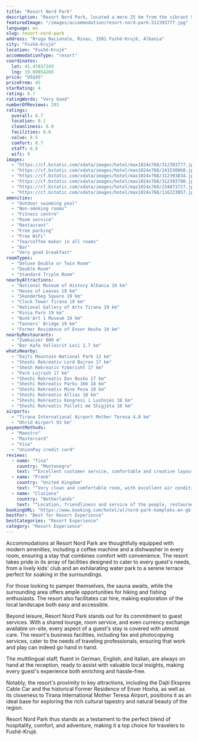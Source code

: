 ```yaml
---
title: "Resort Nord Park"
description: "Resort Nord Park, located a mere 25 km from the vibrant Skanderbeg Square in Fushë-Krujë, emerges as a premier destination for travelers seeking a blend of leisure and adventure."
featuredImage: "/images/accommodation/resort-nord-park-312393777.jpg"
language: en
slug: resort-nord-park
address: "Rruga Nacionale, Rinas, 1501 Fushë-Krujë, Albania"
city: "Fushë-Krujë"
location: "Fushë-Krujë"
accommodationType: "resort"
coordinates:
  lat: 41.47037243
  lng: 19.69854265
price: "US$45"
priceFrom: 45
starRating: 4
rating: 8.7
ratingWords: "Very Good"
numberOfReviews: 193
ratings:
  overall: 8.7
  location: 8.1
  cleanliness: 8.9
  facilities: 8.6
  value: 8.5
  comfort: 8.7
  staff: 8.8
  wifi: 9
images:
  - "https://cf.bstatic.com/xdata/images/hotel/max1024x768/312393777.jpg?k=1de2e1b202b2f3c4522465ebf9ef611d4d15ecbcf1a60f6297ab14bab5d89295&o=&hp=1"
  - "https://cf.bstatic.com/xdata/images/hotel/max1024x768/241530868.jpg?k=4b8e3c28521006e2eedf945c686b77e353b8f7d929a8ba504b0b7057dd6a41a2&o=&hp=1"
  - "https://cf.bstatic.com/xdata/images/hotel/max1024x768/312393834.jpg?k=858165f97cc90944e9df2f33658b25aa5fc2b96a7c54b65e633e37c03a1e8ba5&o=&hp=1"
  - "https://cf.bstatic.com/xdata/images/hotel/max1024x768/312393790.jpg?k=1e41b11c263dc2f0dbea805050b3190d51d5c83653391649ceff4b3e68abc197&o=&hp=1"
  - "https://cf.bstatic.com/xdata/images/hotel/max1024x768/234073727.jpg?k=a895cb48e21bbf5539b76128281fc9d08428e046f52028fef66082d50cbbaa6f&o=&hp=1"
  - "https://cf.bstatic.com/xdata/images/hotel/max1024x768/116223057.jpg?k=646cd61d21fe25688790d39838285c117ce80bc7acffc416beb8d3945b56d747&o=&hp=1"
amenities:
  - "Outdoor swimming pool"
  - "Non-smoking rooms"
  - "Fitness centre"
  - "Room service"
  - "Restaurant"
  - "Free parking"
  - "Free WiFi"
  - "Tea/coffee maker in all rooms"
  - "Bar"
  - "Very good breakfast"
roomTypes:
  - "Deluxe Double or Twin Room"
  - "Double Room"
  - "Standard Triple Room"
nearbyAttractions:
  - "National Museum of History Albania 19 km"
  - "House of Leaves 19 km"
  - "Skanderbeg Square 19 km"
  - "Clock Tower Tirana 19 km"
  - "National Gallery of Arts Tirana 19 km"
  - "Rinia Park 19 km"
  - "Bunk'Art 1 Museum 19 km"
  - "Tanners' Bridge 19 km"
  - "Former Residence of Enver Hoxha 19 km"
nearbyRestaurants:
  - "Zumkaiser 800 m"
  - "Bar Kafe Vellezrit Loci 1.7 km"
whatsNearby:
  - "Dajti Mountain National Park 12 km"
  - "Sheshi Rekreativ Lord Bajron 17 km"
  - "Shesh Rekreativ Yzberisht 17 km"
  - "Park Lojrash 17 km"
  - "Sheshi Rekreativ Don Bosko 17 km"
  - "Sheshi Rekreativ Parku 1Km 18 km"
  - "Sheshi Rekreativ Mine Peza 18 km"
  - "Sheshi Rekreativ Allias 18 km"
  - "Sheshi Rekreativ Kongresi i Lushnjës 18 km"
  - "Sheshi Rekreativ Pallati me Shigjeta 18 km"
airports:
  - "Tirana International Airport Mother Teresa 4.8 km"
  - "Ohrid Airport 93 km"
paymentMethods:
  - "Maestro"
  - "Mastercard"
  - "Visa"
  - "UnionPay credit card"
reviews:
  - name: "Tina"
    country: "Montenegro"
    text: "“Excellent customer service, comfortable and creative layout.”"
  - name: "Frank"
    country: "United Kingdom"
    text: "“Very clean and comfortable room, with excellent air conditioning and bathroom facilities. Fantastic value for money.”"
  - name: "Claziena"
    country: "Netherlands"
    text: "“Location, friendliness and service of the people, restaurant, the room, the view at the lake.”"
bookingURL: "https://www.booking.com/hotel/al/nord-park-kompleks.en-gb.html?aid=8035640"
bestFor: "Best for Resort Experience"
bestCategories: "Resort Experience"
category: "Resort Experience"
---
```


Accommodations at Resort Nord Park are thoughtfully equipped with modern amenities, including a coffee machine and a dishwasher in every room, ensuring a stay that combines comfort with convenience. The resort takes pride in its array of facilities designed to cater to every guest's needs, from a lively kids' club and an exhilarating water park to a serene terrace perfect for soaking in the surroundings.

For those looking to pamper themselves, the sauna awaits, while the surrounding area offers ample opportunities for hiking and fishing enthusiasts. The resort also facilitates car hire, making exploration of the local landscape both easy and accessible.

Beyond leisure, Resort Nord Park stands out for its commitment to guest services. With a shared lounge, room service, and even currency exchange available on-site, every aspect of a guest's stay is covered with utmost care. The resort's business facilities, including fax and photocopying services, cater to the needs of traveling professionals, ensuring that work and play can indeed go hand in hand.

The multilingual staff, fluent in German, English, and Italian, are always on hand at the reception, ready to assist with valuable local insights, making every guest's experience both enriching and hassle-free.

Notably, the resort's proximity to key attractions, including the Dajti Ekspres Cable Car and the historical Former Residence of Enver Hoxha, as well as its closeness to Tirana International Mother Teresa Airport, positions it as an ideal base for exploring the rich cultural tapestry and natural beauty of the region.

Resort Nord Park thus stands as a testament to the perfect blend of hospitality, comfort, and adventure, making it a top choice for travelers to Fushë-Krujë.